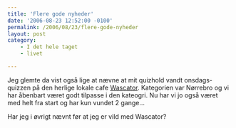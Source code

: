 ```yaml
---
title: 'Flere gode nyheder'
date: '2006-08-23 12:52:00 -0100'
permalink: /2006/08/23/flere-gode-nyheder
layout: post
category:
    - I det hele taget
    - livet

---
```

Jeg glemte da vist også lige at nævne at mit quizhold vandt onsdags-quizzen på den herlige lokale cafe [Wascator](http://was-cator.dk/). Kategorien var Nørrebro og vi har åbenbart været godt tilpasse i den kateogri. Nu har vi jo også været med helt fra start og har kun vundet 2 gange...

Har jeg i øvrigt nævnt før at jeg er vild med Wascator?
